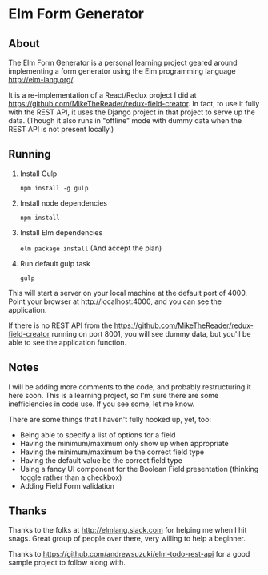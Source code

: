 
# Elm Form Generator

## About

The Elm Form Generator is a personal learning project geared around implementing a form generator using the Elm programming language http://elm-lang.org/.

It is a re-implementation of a React/Redux project I did at https://github.com/MikeTheReader/redux-field-creator. In fact, to use it fully with the REST API, it uses the Django project in that project to serve up the data. (Though it also runs in "offline" mode with dummy data when the REST API is not present locally.)

## Running

1. Install Gulp

    `npm install -g gulp`

2. Install node dependencies

    `npm install`

3. Install Elm dependencies

    `elm package install` (And accept the plan)

4. Run default gulp task

    `gulp`

This will start a server on your local machine at the default port of 4000. Point your browser at http://localhost:4000, and you can see the application.

If there is no REST API from the https://github.com/MikeTheReader/redux-field-creator running on port 8001, you will see dummy data, but you'll be able to see the application
function.

## Notes

I will be adding more comments to the code, and probably restructuring
it here soon. This is a learning project, so I'm sure there are some
inefficiencies in code use. If you see some, let me know.

There are some things that I haven't fully hooked up, yet, too:

* Being able to specify a list of options for a field
* Having the minimum/maximum only show up when appropriate
* Having the minimum/maximum be the correct field type
* Having the default value be the correct field type
* Using a fancy UI component for the Boolean Field presentation (thinking toggle rather than a checkbox)
* Adding Field Form validation

## Thanks

Thanks to the folks at http://elmlang.slack.com for helping me when I
hit snags. Great group of people over there, very willing to help a
beginner.

Thanks to https://github.com/andrewsuzuki/elm-todo-rest-api for a good
sample project to follow along with.
